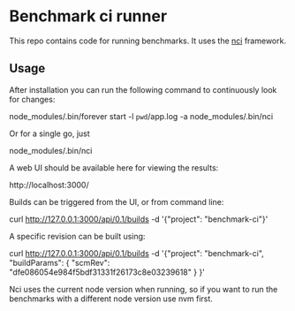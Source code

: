 # Benchmark ci runner

This repo contains code for running benchmarks. It uses the
[nci](https://github.com/node-ci/nci) framework.

## Usage

After installation you can run the following command to continuously
look for changes:

  node_modules/.bin/forever start -l `pwd`/app.log -a node_modules/.bin/nci

Or for a single go, just

  node_modules/.bin/nci

A web UI should be available here for viewing the results:

http://localhost:3000/

Builds can be triggered from the UI, or from command line:

curl http://127.0.0.1:3000/api/0.1/builds -d '{"project": "benchmark-ci"}'

A specific revision can be built using:

curl http://127.0.0.1:3000/api/0.1/builds -d '{"project": "benchmark-ci", "buildParams": { "scmRev": "dfe086054e984f5bdf31331f26173c8e03239618" } }'


Nci uses the current node version when running, so if you want to run
the benchmarks with a different node version use nvm first.
